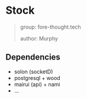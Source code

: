 # Stock

> group: fore-thought.tech
>
> author: Murphy

## Dependencies

- solon (socketD)
- postgresql + wood
- mairui (api) + nami
- ...

